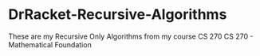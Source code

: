 # DrRacket-Recursive-Algorithms
These are my Recursive Only Algorithms from my course CS 270
CS 270 - Mathematical Foundation 
